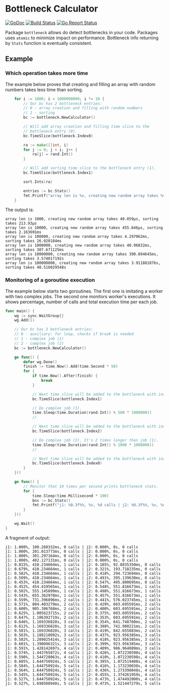 # Bottleneck Calculator

[![GoDoc](https://godoc.org/github.com/ssgreg/bottleneck?status.svg)](https://godoc.org/github.com/ssgreg/bottleneck)
[![Build Status](https://travis-ci.org/ssgreg/bottleneck.svg?branch=master)](https://travis-ci.org/ssgreg/bottleneck)
[![Go Report Status](https://goreportcard.com/badge/github.com/ssgreg/bottleneck)](https://goreportcard.com/report/github.com/ssgreg/bottleneck)

Package `bottleneck` allows do detect bottlenecks in your code. Packages uses `atomic` to minimize impact on performance. Bottleneck info returning by `Stats` function is eventually consistent.

## Example

### Which operation takes more time

The example below proves that creating and filling an array with random numbers takes less time than sorting.

```go
    for i := 1000; i < 1000000000; i *= 10 {
        // Our bc has 2 bottleneck entries:
        // 0 - array creation and filling with random numbers
        // 1 - sorting
        bc := bottleneck.NewCalculator()

        // Will add array creation and filling time slice to the
        // bottleneck entry (0).
        bc.TimeSlice(bottleneck.Index0)

        ra := make([]int, i)
        for j := 0; j < i; j++ {
            ra[j] = rand.Int()
        }

        // Will add sorting time slice to the bottleneck entry (1).
        bc.TimeSlice(bottleneck.Index1)

        sort.Ints(ra)

        entries := bc.Stats()
        fmt.Printf("array len is %v, creating new random array takes %v, sorting takes %v\n", i, entries[0].Duration, entries[1].Duration)
    }
```

The output is:

```
array len is 1000, creating new random array takes 40.059µs, sorting takes 213.93µs
array len is 10000, creating new random array takes 455.646µs, sorting takes 2.163691ms
array len is 100000, creating new random array takes 4.297062ms, sorting takes 26.020184ms
array len is 1000000, creating new random array takes 40.96832ms, sorting takes 307.671125ms
array len is 10000000, creating new random array takes 390.894645ms, sorting takes 3.574017192s
array len is 100000000, creating new random array takes 3.911881876s, sorting takes 40.516029548s
```

### Monitoring of a goroutine execution

The example below starts two goroutines. The first one is imitating a worker with two complex jobs. The second one monitors worker's executions. It shows percentage, number of calls and total execution time per each job.

```go
func main() {
    wg := sync.WaitGroup{}
    wg.Add(1)

    // Our bc has 3 bottleneck entries:
    // 0 - auxiliary: for loop, checks if break is needed
    // 1 - complex job (1)
    // 2 - complex job (2)
    bc := bottleneck.NewCalculator()

    go func() {
        defer wg.Done()
        finish := time.Now().Add(time.Second * 50)
        for {
            if time.Now().After(finish) {
                break
            }

            // Next time slice will be added to the bottleneck with index 1.
            bc.TimeSlice(bottleneck.Index1)

            // Do complex job (1).
            time.Sleep(time.Duration(rand.Int() % 500 * 1000000))
            //

            // Next time slice will be added to the bottleneck with index 2.
            bc.TimeSlice(bottleneck.Index2)

            // Do complex job (2). It's 2 times longer than job (1).
            time.Sleep(time.Duration(rand.Int() % 1000 * 1000000))
            //

            // Next time slice will be added to the bottleneck with index 0. d
            bc.TimeSlice(bottleneck.Index0)
        }
    }()

    go func() {
        // Monitor that 10 times per second prints bottleneck stats.
        for {
            time.Sleep(time.Millisecond * 100)
            bns := bc.Stats()
            fmt.Printf("j1: %0.3f%%, %v, %d calls | j2: %0.3f%%, %v, %d calls\n", bns[1].Percentage, bns[1].Duration, bns[1].CallCount, bns[2].Percentage, bns[2].Duration, bns[2].CallCount)
        }
    }()

    wg.Wait()
}
```

A fragment of output:

```
j1: 1.000%, 100.260332ms, 0 calls | j2: 0.000%, 0s, 0 calls
j1: 1.000%, 201.013773ms, 0 calls | j2: 0.000%, 0s, 0 calls
j1: 1.000%, 301.297164ms, 0 calls | j2: 0.000%, 0s, 0 calls
j1: 1.000%, 402.127131ms, 0 calls | j2: 0.000%, 0s, 0 calls
j1: 0.815%, 410.234664ms, 1 calls | j2: 0.185%, 92.8835350ms, 0 calls
j1: 0.679%, 410.234664ms, 1 calls | j2: 0.321%, 193.718235ms, 0 calls
j1: 0.582%, 410.234664ms, 1 calls | j2: 0.418%, 294.723694ms, 0 calls
j1: 0.509%, 410.234664ms, 1 calls | j2: 0.491%, 395.139638ms, 0 calls
j1: 0.453%, 410.234664ms, 1 calls | j2: 0.547%, 495.800695ms, 0 calls
j1: 0.452%, 454.419565ms, 1 calls | j2: 0.548%, 551.816673ms, 1 calls
j1: 0.502%, 555.145899ms, 1 calls | j2: 0.498%, 551.816673ms, 1 calls
j1: 0.543%, 655.362978ms, 1 calls | j2: 0.457%, 551.816673ms, 1 calls
j1: 0.559%, 731.396896ms, 2 calls | j2: 0.441%, 576.023745ms, 1 calls
j1: 0.571%, 804.403279ms, 2 calls | j2: 0.429%, 603.695591ms, 2 calls
j1: 0.600%, 905.306768ms, 2 calls | j2: 0.400%, 603.695591ms, 2 calls
j1: 0.625%, 1.005623715s, 2 calls | j2: 0.375%, 603.695591ms, 2 calls
j1: 0.647%, 1.106392719s, 2 calls | j2: 0.353%, 603.695591ms, 2 calls
j1: 0.646%, 1.169336820s, 3 calls | j2: 0.354%, 641.748760ms, 2 calls
j1: 0.612%, 1.169336820s, 3 calls | j2: 0.388%, 741.900221ms, 2 calls
j1: 0.581%, 1.169336820s, 3 calls | j2: 0.419%, 842.655883ms, 2 calls
j1: 0.563%, 1.188210892s, 3 calls | j2: 0.437%, 923.956385ms, 3 calls
j1: 0.582%, 1.289025414s, 3 calls | j2: 0.418%, 923.956385ms, 3 calls
j1: 0.601%, 1.390096321s, 3 calls | j2: 0.399%, 923.956385ms, 3 calls
j1: 0.591%, 1.428142697s, 4 calls | j2: 0.409%, 986.964089ms, 3 calls
j1: 0.574%, 1.443765872s, 4 calls | j2: 0.426%, 1.072230598s, 4 calls
j1: 0.590%, 1.544728063s, 4 calls | j2: 0.410%, 1.072230598s, 4 calls
j1: 0.605%, 1.644750924s, 5 calls | j2: 0.395%, 1.072519408s, 4 calls
j1: 0.584%, 1.644750924s, 5 calls | j2: 0.416%, 1.173230030s, 4 calls
j1: 0.564%, 1.644750924s, 5 calls | j2: 0.436%, 1.273398048s, 4 calls
j1: 0.545%, 1.644750924s, 5 calls | j2: 0.455%, 1.374261959s, 4 calls
j1: 0.527%, 1.644750924s, 5 calls | j2: 0.473%, 1.474492000s, 4 calls
j1: 0.527%, 1.698508948s, 5 calls | j2: 0.473%, 1.521447279s, 5 calls
```
